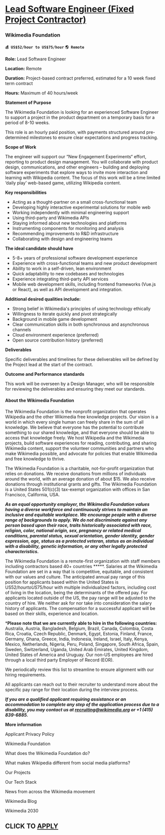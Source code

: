 # [Lead Software Engineer (Fixed Project Contractor)](https://www.remotewlb.com/apply/lead-software-engineer-fixed-project-contractor-138964)  
### Wikimedia Foundation  
#### `💰 US$52/hour to US$75/hour` `🌎 Remote`  

**Role:** Lead Software Engineer

**Location:** Remote

**Duration:** Project-based contract preferred, estimated for a 10 week fixed term contract

**Hours:** Maximum of 40 hours/week

**Statement of Purpose**

The Wikimedia Foundation is looking for an experienced Software Engineer to support a project in the product department on a temporary basis for a period of 8-10 weeks.

This role is an hourly paid position, with payments structured around pre-determined milestones to ensure clear expectations and progress tracking.

**Scope of Work**

The engineer will support our “New Engagement Experiments“ effort, reporting to product design management. You will collaborate with product design, communications, and other engineers – building and deploying software experiments that explore ways to invite more interaction and learning with Wikipedia content. The focus of this work will be a time limited ‘daily play’ web-based game, utilizing Wikipedia content.

**Key responsibilities**

  * Acting as a thought-partner on a small cross-functional team
  * Developing highly interactive experimental solutions for mobile web
  * Working independently with minimal engineering support
  * Using third-party and Wikimedia APIs
  * Staying informed about new technologies and platforms
  * Instrumenting components for monitoring and analysis
  * Recommending improvements to R&D infrastructure
  * Collaborating with design and engineering teams

**The ideal candidate should have**

  * 5-8+ years of professional software development experience
  * Experience with cross-functional teams and new product development
  * Ability to work in a self-driven, lean environment
  * Quick adaptability to new codebases and technologies
  * Experience integrating third-party API services
  * Mobile web development skills, including frontend frameworks (Vue.js or React), as well as API development and integration.

**Additional desired qualities include:**

  * Strong belief in Wikimedia's principles of using technology ethically
  * Willingness to iterate quickly and pivot strategically
  * Background in mobile game development 
  * Clear communication skills in both synchronous and asynchronous channels
  * Cloud environment experience (preferred)
  * Open source contribution history (preferred)

**Deliverables**

Specific deliverables and timelines for these deliverables will be defined by the Project lead at the start of the contract.

**Outcome and Performance standards**

This work will be overseen by a Design Manager, who will be responsible for reviewing the deliverables and ensuring they meet our standards.

#### About the Wikimedia Foundation

The Wikimedia Foundation is the nonprofit organization that operates Wikipedia and the other Wikimedia free knowledge projects. Our vision is a world in which every single human can freely share in the sum of all knowledge. We believe that everyone has the potential to contribute something to our shared knowledge, and that everyone should be able to access that knowledge freely. We host Wikipedia and the Wikimedia projects, build software experiences for reading, contributing, and sharing Wikimedia content, support the volunteer communities and partners who make Wikimedia possible, and advocate for policies that enable Wikimedia and free knowledge to thrive.

The Wikimedia Foundation is a charitable, not-for-profit organization that relies on donations. We receive donations from millions of individuals around the world, with an average donation of about $15. We also receive donations through institutional grants and gifts. The Wikimedia Foundation is a United States 501(c)(3) tax-exempt organization with offices in San Francisco, California, USA.

_**As an equal opportunity employer, the Wikimedia Foundation values having a diverse workforce and continuously strives to maintain an inclusive and equitable workplace. We encourage people with a diverse range of backgrounds to apply. We do not discriminate against any person based upon their race, traits historically associated with race, religion, color, national origin, sex, pregnancy or related medical conditions, parental status, sexual orientation, gender identity, gender expression, age, status as a protected veteran, status as an individual with a disability, genetic information, or any other legally protected characteristics.**_

The Wikimedia Foundation is a remote-first organization with staff members including contractors based 40+ countries *****. Salaries at the Wikimedia Foundation are set in a way that is competitive, equitable, and consistent with our values and culture. The anticipated annual pay range of this position for applicants based within the United States is US$52/hour to US$75/hour with multiple individualized factors, including cost of living in the location, being the determinants of the offered pay. For applicants located outside of the US, the pay range will be adjusted to the country of hire. We neither ask for nor take into consideration the salary history of applicants. The compensation for a successful applicant will be based on their skills, experience and location.

***Please note that we are currently able to hire in the following countries:** Australia, Austria, Bangladesh, Belgium, Brazil, Canada, Colombia, Costa Rica, Croatia, Czech Republic, Denmark, Egypt, Estonia, Finland, France, Germany, Ghana, Greece, India, Indonesia, Ireland, Israel, Italy, Kenya, Mexico, Netherlands, Nigeria, Peru, Poland, Singapore, South Africa, Spain, Sweden, Switzerland, Uganda, United Arab Emirates, United Kingdom, United States of America and Uruguay. Our non-US employees are hired through a local third party Employer of Record (EOR).

We periodically review this list to streamline to ensure alignment with our hiring requirements.

All applicants can reach out to their recruiter to understand more about the specific pay range for their location during the interview process.

_**If you are a qualified applicant requiring assistance or an accommodation to complete any step of the application process due to a disability, you may contact us at recruiting@wikimedia.org or +1 (415) 839-6885.**_

**More information**

Applicant Privacy Policy

Wikimedia Foundation

What does the Wikimedia Foundation do?

What makes Wikipedia different from social media platforms?

Our Projects

Our Tech Stack

News from across the Wikimedia movement

Wikimedia Blog

Wikimedia 2030

  
## CLICK TO [APPLY](https://www.remotewlb.com/apply/lead-software-engineer-fixed-project-contractor-138964)


